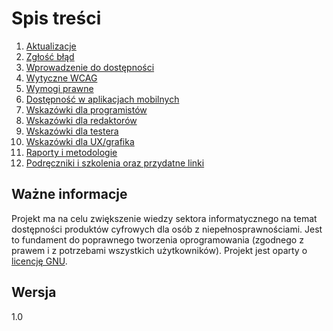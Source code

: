 # Spis treści

1. [Aktualizacje](./rozdzialy/1_Aktualizacja.md)
2. [Zgłość błąd](./rozdzialy/2_Zglos_blad.md)
3. [Wprowadzenie do dostępności](./rozdzialy/3_Wprowadzenie_do_dostepnosci.md)
4. [Wytyczne WCAG](./rozdzialy/4_Wytyczne_WCAG.md)
5. [Wymogi prawne](./rozdzialy/5_Wymogi_prawne.md)
6. [Dostępność w aplikacjach mobilnych](./rozdzialy/6_Dostepnosc_w_aplikacjach_mobilnych.md)
7. [Wskazówki dla programistów](./rozdzialy/7_Wskazowki_dla_programistow.md)
8. [Wskazówki dla redaktorów](./rozdzialy/8_Wskazowki_dla_redaktorow.md)
9. [Wskazówki dla testera](./rozdzialy/9_Wskazowki_dla_testerow.md)
10. [Wskazówki dla UX/grafika](./rozdzialy/10_Wskazowki_dla_UX_grafikow.md)
11. [Raporty i metodologie](./rozdzialy/11_Raporty_i_metodologie.md)
12. [Podręczniki i szkolenia oraz przydatne linki](./rozdzialy/12_Podreczniki_i_szkolenia.md)

## Ważne informacje

Projekt ma na celu zwiększenie wiedzy sektora informatycznego na temat dostępności produktów cyfrowych dla osób z niepełnosprawnościami. Jest to fundament do poprawnego tworzenia oprogramowania (zgodnego z prawem i z potrzebami wszystkich użytkowników). Projekt jest oparty o [licencję GNU](LICENSE).

## Wersja

1.0
